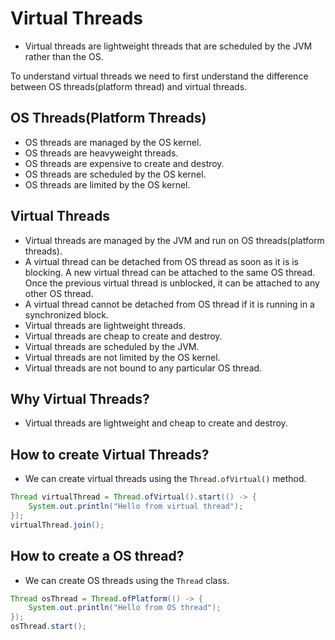 # Virtual Threads
- Virtual threads are lightweight threads that are scheduled by the JVM rather than the OS.

To understand virtual threads we need to first understand the difference between OS threads(platform thread) and virtual threads.

## OS Threads(Platform Threads)
- OS threads are managed by the OS kernel.
- OS threads are heavyweight threads.
- OS threads are expensive to create and destroy.
- OS threads are scheduled by the OS kernel.
- OS threads are limited by the OS kernel.

## Virtual Threads
- Virtual threads are managed by the JVM and run on OS threads(platform threads).
- A virtual thread can be detached from OS thread as soon as it is is blocking. 
     A new virtual thread can be attached to the same OS thread. 
     Once the previous virtual thread is unblocked, it can be attached to any other OS thread.
- A virtual thread cannot be detached from OS thread if it is running in a synchronized block.
- Virtual threads are lightweight threads.
- Virtual threads are cheap to create and destroy.
- Virtual threads are scheduled by the JVM.
- Virtual threads are not limited by the OS kernel.
- Virtual threads are not bound to any particular OS thread.

## Why Virtual Threads?
- Virtual threads are lightweight and cheap to create and destroy.

## How to create Virtual Threads?
- We can create virtual threads using the `Thread.ofVirtual()` method.

```java
Thread virtualThread = Thread.ofVirtual().start(() -> {
    System.out.println("Hello from virtual thread");
});
virtualThread.join();
```

## How to create a OS thread?
- We can create OS threads using the `Thread` class.

```java
Thread osThread = Thread.ofPlatform(() -> {
    System.out.println("Hello from OS thread");
});
osThread.start();
```